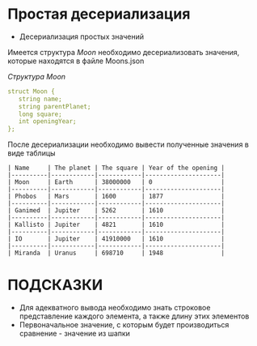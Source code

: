 # Простая десериализация

 * Десериализация простых значений
 
 Имеется структура *Moon* необходимо десериализовать значения, которые находятся в файле Moons.json
 
 *Структура Moon*
 ```yaml
struct Moon {
    string name;
    string parentPlanet;
    long square;
    int openingYear;
};
 ```
 
 После десериализации необходимо вывести полученные значения в виде таблицы
 
```
| Name     | The planet | The square | Year of the opening |
|----------|------------|------------|---------------------|
| Moon     | Earth      | 38000000   | 0                   |
|----------|------------|------------|---------------------|
| Phobos   | Mars       | 1600       | 1877                |
|----------|------------|------------|---------------------|
| Ganimed  | Jupiter    | 5262       | 1610                |
|----------|------------|------------|---------------------|
| Kallisto | Jupiter    | 4821       | 1610                |
|----------|------------|------------|---------------------|
| IO       | Jupiter    | 41910000   | 1610                |
|----------|------------|------------|---------------------|
| Miranda  | Uranus     | 698710     | 1948                |
```


# ПОДСКАЗКИ
* Для адекватного вывода необходимо знать строковое представление каждого элемента, а также длину этих элементов
* Первоначальное значение, с которым будет производиться сравнение - значение из шапки 